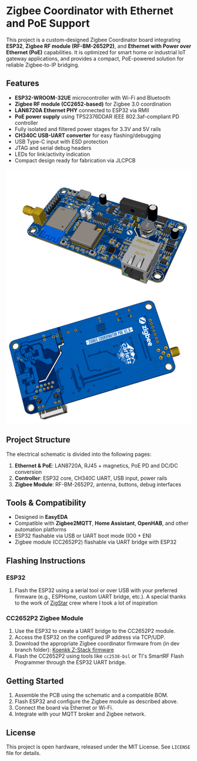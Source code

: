 # Zigbee Coordinator with Ethernet and PoE Support

This project is a custom-designed Zigbee Coordinator board integrating **ESP32**, **Zigbee RF module (RF-BM-2652P2)**, and **Ethernet with Power over Ethernet (PoE)** capabilities. It is optimized for smart home or industrial IoT gateway applications, and provides a compact, PoE-powered solution for reliable Zigbee-to-IP bridging.

## Features

- **ESP32-WROOM-32UE** microcontroller with Wi-Fi and Bluetooth
- **Zigbee RF module (CC2652-based)** for Zigbee 3.0 coordination
- **LAN8720A Ethernet PHY** connected to ESP32 via RMII
- **PoE power supply** using TPS2376DDAR IEEE 802.3af-compliant PD controller
- Fully isolated and filtered power stages for 3.3V and 5V rails
- **CH340C USB-UART converter** for easy flashing/debugging
- USB Type-C input with ESD protection
- JTAG and serial debug headers
- LEDs for link/activity indication
- Compact design ready for fabrication via JLCPCB

![Render 1](Image/top.png)
![Render 1](Image/bottom.png)

## Project Structure

The electrical schematic is divided into the following pages:
1. **Ethernet & PoE**: LAN8720A, RJ45 + magnetics, PoE PD and DC/DC conversion
2. **Controller**: ESP32 core, CH340C UART, USB input, power rails
3. **Zigbee Module**: RF-BM-2652P2, antenna, buttons, debug interfaces

## Tools & Compatibility

- Designed in **EasyEDA**
- Compatible with **Zigbee2MQTT**, **Home Assistant**, **OpenHAB**, and other automation platforms
- ESP32 flashable via USB or UART boot mode (IO0 + EN)
- Zigbee module (CC2652P2) flashable via UART bridge with ESP32

## Flashing Instructions

### ESP32
1. Flash the ESP32 using a serial tool or over USB with your preferred firmware (e.g., ESPHome, custom UART bridge, etc.).
   A special thanks to the work of [ZigStar](https://zig-star.com/) crew where I took a lot of inspiration

### CC2652P2 Zigbee Module
1. Use the ESP32 to create a UART bridge to the CC2652P2 module.
2. Access the ESP32 on the configured IP address via TCP/UDP.
3. Download the appropriate Zigbee coordinator firmware from (in dev branch folder):
   [Koenkk Z-Stack firmware](https://github.com/Koenkk/Z-Stack-firmware/tree/dev/coordinator/Z-Stack_3.x.0/bin)
4. Flash the CC2652P2 using tools like `cc2538-bsl` or TI's SmartRF Flash Programmer through the ESP32 UART bridge.

## Getting Started

1. Assemble the PCB using the schematic and a compatible BOM.
2. Flash ESP32 and configure the Zigbee module as described above.
3. Connect the board via Ethernet or Wi-Fi.
4. Integrate with your MQTT broker and Zigbee network.

## License

This project is open hardware, released under the MIT License. See `LICENSE` file for details.
